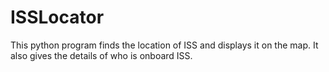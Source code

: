 # ISSLocator

This python program finds the location of ISS and displays it on the map. It also gives the details of who is onboard ISS.
